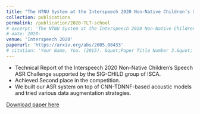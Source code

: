 ```yaml
---
title: "The NTNU System at the Interspeech 2020 Non-Native Children’s Speech ASR Challenge"
collection: publications
permalink: /publication/2020-TLT-school
# excerpt: 'The NTNU System at the Interspeech 2020 Non-Native Children’s Speech ASR Challenge'
# date: 2020-
venue: 'Interspeech 2020'
paperurl: 'https://arxiv.org/abs/2005.08433'
# citation: 'Your Name, You. (2015). &quot;Paper Title Number 3.&quot; <i>Journal 1</i>. 1(3).'
---
```

* Technical Report of the Interspeech 2020 Non-Native Children’s Speech ASR Challenge supported by the SIG-CHILD group of ISCA.
* Achieved Second place in the competition.
* We built our ASR system on top of CNN-TDNNF-based acoustic models and tried various data augmentation strategies.

[Download paper here](https://arxiv.org/abs/2005.08433)